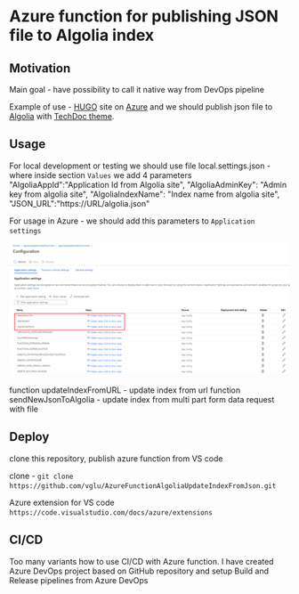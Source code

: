 # Azure function for publishing JSON file to Algolia index

## Motivation

Main goal - have possibility to call it native way from DevOps pipeline

Example of use - [HUGO](https://gohugo.io/) site on [Azure](https://azure.microsoft.com/en-us/) and we should publish json file to [Algolia](https://www.algolia.com/) with [TechDoc theme](https://themes.gohugo.io/hugo-theme-techdoc/).

## Usage

For local development or testing we should use file
local.settings.json - where inside section `Values` we add 4 parameters
    "AlgoliaAppId":"Application Id from Algolia site",
    "AlgoliaAdminKey": "Admin key from algolia site",
    "AlgoliaIndexName": "Index name from algolia site",
    "JSON_URL":"https://URL/algolia.json"

For usage in Azure - we should add this parameters to `Application settings`

![Application settings](/static/azure-parameters.png)

function updateIndexFromURL - update index from url
function sendNewJsonToAlgolia - update index from multi part form data request with file

## Deploy

clone this repository, publish azure function from VS code

clone - `git clone https://github.com/vglu/AzureFunctionAlgoliaUpdateIndexFromJson.git`

Azure extension for VS code `https://code.visualstudio.com/docs/azure/extensions`

## CI/CD

Too many variants how to use CI/CD with Azure function.
I have created Azure DevOps project based on GitHub repository and setup Build and Release pipelines from Azure DevOps
